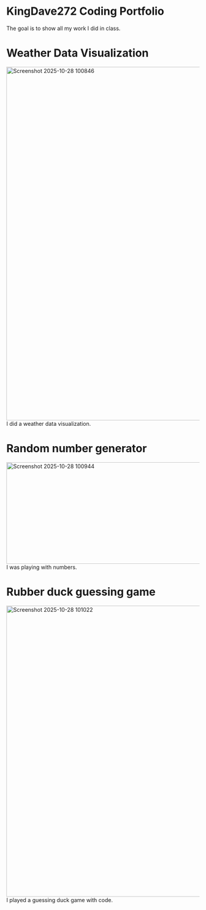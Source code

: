 # KingDave272 Coding Portfolio
The goal is to show all my work I did in class.
# Weather Data Visualization
<img width="1899" height="922" alt="Screenshot 2025-10-28 100846" src="https://github.com/user-attachments/assets/01b50716-9525-42de-a44c-3ef37e7dcaec" /> I did a weather data visualization. 
# Random number generator
<img width="931" height="265" alt="Screenshot 2025-10-28 100944" src="https://github.com/user-attachments/assets/61b3ed57-f0e8-4c35-a7f3-d76a71f0986b" /> I was playing with numbers. 
# Rubber duck guessing game
<img width="1796" height="759" alt="Screenshot 2025-10-28 101022" src="https://github.com/user-attachments/assets/4cc5f92e-fff4-452d-984c-28695d0c0b82" /> I played a guessing duck game with code.
